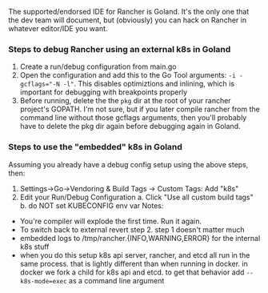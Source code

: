 The supported/endorsed IDE for Rancher is Goland. It's the only one that the dev team will document, but (obviously) you can hack on Rancher in whatever editor/IDE you want.

### Steps to debug Rancher using an external k8s in Goland
1. Create a run/debug configuration from main.go
2. Open the configuration and add this to the Go Tool arguments: `-i -gcflags="-N -l"`. This disables optimiztions and inlining, which is important for debugging with breakpoints properly
3. Before running, delete the the `pkg` dir at the root of your rancher project's GOPATH. I'm not sure, but if you later compile rancher from the command line without those gcflags arguments, then you'll probably have to delete the pkg dir again before debugging again in Goland.

### Steps to use the "embedded" k8s in Goland
Assuming you already have a debug config setup using the above steps, then:
1. Settings->Go->Vendoring & Build Tags -> Custom Tags: Add "k8s"
2. Edit your Run/Debug Configuration
  a. Click "Use all custom build tags"
  b. do NOT set KUBECONFIG env var
Notes:
- You're compiler will explode the first time. Run it again.
- To switch back to external revert step 2.  step 1 doesn't matter much
- embedded logs  to /tmp/rancher.{INFO,WARNING,ERROR} for the internal k8s stuff
- when you do this setup k8s api server, rancher, and etcd all run in the same process.  that is lightly different than when running in docker.  in docker we fork a child for k8s api and etcd.  to get that behavior add `--k8s-mode=exec` as a command line argument